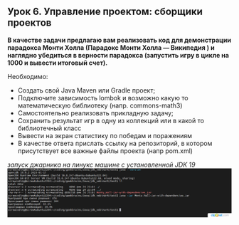 ## Урок 6. Управление проектом: сборщики проектов
**В качестве задачи предлагаю вам реализовать код для демонстрации парадокса Монти Холла (Парадокс Монти Холла — Википедия ) и наглядно убедиться в верности парадокса (запустить игру в цикле на 1000 и вывести итоговый счет).**

Необходимо:
- Создать свой Java Maven или Gradle проект;
- Подключите зависимость lombok и возможно какую то математическую библиотеку (напр. commons-math3)
- Самостоятельно реализовать прикладную задачу;
- Сохранить результат игр в одну из коллекций или в какой то библиотечный класс
- Вывести на экран статистику по победам и поражениям 
- В качестве ответа прислать ссылку на репозиторий, в котором присутствует все важные файлы проекта (напр pom.xml)


*запуск джарника на линукс машине с установленной JDK 19*
![homework6](../images/homework6.png)